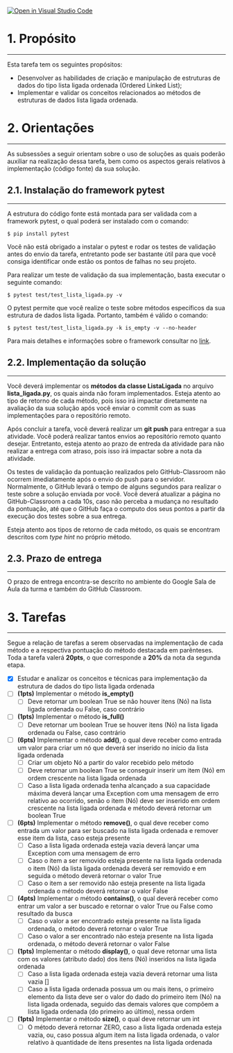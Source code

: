 [![Open in Visual Studio Code](https://classroom.github.com/assets/open-in-vscode-718a45dd9cf7e7f842a935f5ebbe5719a5e09af4491e668f4dbf3b35d5cca122.svg)](https://classroom.github.com/online_ide?assignment_repo_id=11270537&assignment_repo_type=AssignmentRepo)
# 1. Propósito
---
Esta tarefa tem os seguintes propósitos:
- Desenvolver as habilidades de criação e manipulação de estruturas de dados do tipo lista ligada ordenada (Ordered Linked List);
- Implementar e validar os conceitos relacionados ao métodos de estruturas de dados lista ligada ordenada.

# 2. Orientações
---

As subsessões a seguir orientam sobre o uso de soluções as quais poderão auxiliar na realização dessa tarefa, bem como os aspectos gerais relativos à implementação (código fonte) da sua solução.

## 2.1. Instalação do framework pytest
---
A estrutura do código fonte está montada para ser validada com a framework pytest, o qual poderá ser instalado com o comando:

```console
$ pip install pytest
```

Você não está obrigado a instalar o pytest e rodar os testes de validação antes do envio da tarefa, entretanto pode ser bastante útil para que você consiga identificar onde estão os pontos de falhas no seu projeto.

Para realizar um teste de validação da sua implementação, basta executar o seguinte comando:

```console
$ pytest test/test_lista_ligada.py -v
```

O pytest permite que você realize o teste sobre métodos específicos da sua estrutura de dados lista ligada. Portanto, também é válido o comando:

```console
$ pytest test/test_lista_ligada.py -k is_empty -v --no-header
```

Para mais detalhes e informações sobre o framework consultar no [link](https://docs.pytest.org/en/7.3.x/contents.html).

## 2.2. Implementação da solução
---

Você deverá implementar os **métodos da classe ListaLigada** no arquivo **lista_ligada.py**, os quais ainda não foram implementados. Esteja atento ao tipo de retorno de cada método, pois isso irá impactar diretamente na avaliação da sua solução após você enviar o commit com as suas implementações para o repositório remoto.

Após concluir a tarefa, você deverá realizar um **git push** para entregar a sua atividade. Você poderá realizar tantos envios ao repositório remoto quanto desejar. Entretanto, esteja atento ao prazo de entreda da atividade para não realizar a entrega com atraso, pois isso irá impactar sobre a nota da atividade. 

Os testes de validação da pontuação realizados pelo GitHub-Classroom não ocorrem imediatamente após o envio do push para o servidor. Normalmente, o GitHub levará o tempo de alguns segundos para realizar o teste sobre a solução enviada por você. Você deverá atualizar a página no GitHub-Classroom a cada 10s, caso não perceba a mudança no resultado da pontuação, até que o GitHub faça o computo dos seus pontos a partir da execução dos testes sobre a sua entrega.

Esteja atento aos tipos de retorno de cada método, os quais se encontram descritos com _type hint_ no próprio método.

## 2.3. Prazo de entrega
---

O prazo de entrega encontra-se descrito no ambiente do Google Sala de Aula da turma e também do GitHub Classroom.


# 3. Tarefas
---

Segue a relação de tarefas a serem observadas na implementação de cada método e a respectiva pontuação do método destacada em parênteses. Toda a tarefa valerá **20pts**, o que corresponde a **20%** da nota da segunda etapa.

- [x] Estudar e analizar os conceitos e técnicas para implementação da estrutura de dados do tipo lista ligada ordenada
- [ ] **(1pts)** Implementar o método **is_empty()**
  - [ ] Deve retornar um boolean True se não houver itens (Nó) na lista ligada ordenada ou False, caso contrário
- [ ] **(1pts)** Implementar o método **is_full()**
  - [ ] Deve retornar um boolean True se houver itens (Nó) na lista ligada ordenada ou False, caso contrário
- [ ] **(6pts)** Implementar o método **add()**, o qual deve receber como entrada um valor para criar um nó que deverá ser inserido no início da lista ligada ordenada
  - [ ] Criar um objeto Nó a partir do valor recebido pelo método
  - [ ] Deve retornar um boolean True se conseguir inserir um item (Nó) em ordem crescente na lista ligada ordenada
  - [ ] Caso a lista ligada ordenada tenha alcançado a sua capacidade máxima deverá lançar uma Exception com uma mensagem de erro relativo ao ocorrido, senão o item (Nó) deve ser inserido em ordem crescente na lista ligada ordenada e método deverá retornar um boolean True
- [ ] **(6pts)** Implementar o método **remove()**, o qual deve receber como entrada um valor para ser buscado na lista ligada ordenada e remover esse item da lista, caso esteja presente 
  - [ ] Caso a lista ligada ordenada esteja vazia deverá lançar uma Exception com uma mensagem de erro
  - [ ] Caso o item a ser removido esteja presente na lista ligada ordenada o item (Nó) da lista ligada ordenada deverá ser removido e em seguida o método deverá retornar o valor True
  - [ ] Caso o item a ser removido não esteja presente na lista ligada ordenada o método deverá retornar o valor False
- [ ] **(4pts)** Implementar o método **contains()**, o qual deverá receber como entrar um valor a ser buscado e retornar o valor True ou False como resultado da busca
  - [ ] Caso o valor a ser encontrado esteja presente na lista ligada ordenada, o método deverá retornar o valor True
  - [ ] Caso o valor a ser encontrado não esteja presente na lista ligada ordenada, o método deverá retornar o valor False
- [ ] **(1pts)** Implementar o método **display()**, o qual deve retornar uma lista com os valores (atributo dado) dos itens (Nó) inseridos na lista ligada ordenada
  - [ ] Caso a lista ligada ordenada esteja vazia deverá retornar uma lista vazia []
  - [ ] Caso a lista ligada ordenada possua um ou mais itens, o primeiro elemento da lista deve ser o valor do dado do primeiro item (Nó) na lista ligada ordenada, seguido das demais valores que compõem a lista ligada ordenada (do primeiro ao último), nessa ordem
- [ ] **(1pts)** Implementar o método **size()**, o qual deve retornar um int
  - [ ] O método deverá retornar ZERO, caso a lista ligada ordenada esteja vazia, ou, caso possua algum item na lista ligada ordenada, o valor relativo à quantidade de itens presentes na lista ligada ordenada